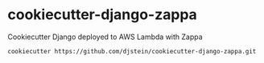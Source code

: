 # cookiecutter-django-zappa

Cookiecutter Django deployed to AWS Lambda with Zappa

```bash
cookiecutter https://github.com/djstein/cookiecutter-django-zappa.git
```

